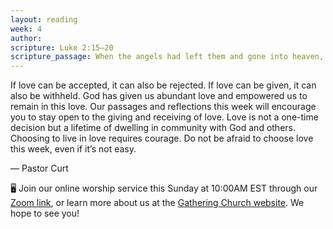 ```yaml
---
layout: reading
week: 4
author:
scripture: Luke 2:15—20
scripture_passage: When the angels had left them and gone into heaven, the shepherds said to one another, “Let’s go to Bethlehem and see this thing that has happened, which the Lord has told us about.” <br> <br> So they hurried off and found Mary and Joseph, and the baby, who was lying in the manger. When they had seen him, they spread the word concerning what had been told them about this child, and all who heard it were amazed at what the shepherds said to them. But Mary treasured up all these things and pondered them in her heart. The shepherds returned, glorifying and praising God for all the things they had heard and seen, which were just as they had been told.
---
```


If love can be accepted, it can also be rejected. If love can be given, it can also be withheld. God has given us abundant love and empowered us to remain in this love. Our passages and reflections this week will encourage you to stay open to the giving and receiving of love. Love is not a one-time decision but a lifetime of dwelling in community with God and others. Choosing to live in love requires courage. Do not be afraid to choose love this week, even if it’s not easy.

<p class="author">— Pastor Curt</p>

<div class="invitation">
	<p>🖥 Join our online worship service this Sunday at 10:00AM EST through our <a href="https://us02web.zoom.us/j/83812467290?pwd=c2xaVi9QMjE4NHhkM2xCVUFvNjdpUT09">Zoom link</a>, or learn more about us at the <a href="{{ site.gathering_url }}">Gathering Church website</a>. We hope to see you!</p>
</div>


